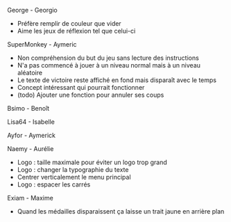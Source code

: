 George - Georgio
 * Préfère remplir de couleur que vider
 * Aime les jeux de réflexion tel que celui-ci

SuperMonkey - Aymeric
 * Non compréhension du but du jeu sans lecture des instructions
 * N'a pas commencé à jouer à un niveau normal mais à un niveau aléatoire
 * Le texte de victoire reste affiché en fond mais disparaît avec le temps
 * Concept intéressant qui pourrait fonctionner
 * (todo) Ajouter une fonction pour annuler ses coups

Bsimo - Benoît

Lisa64 - Isabelle

Ayfor - Aymerick

Naemy - Aurélie
 * Logo : taille maximale pour éviter un logo trop grand
 * Logo : changer la typographie du texte
 * Centrer verticalement le menu principal
 * Logo : espacer les carrés

Exiam - Maxime
 * Quand les médailles disparaissent ça laisse un trait jaune en arrière plan
